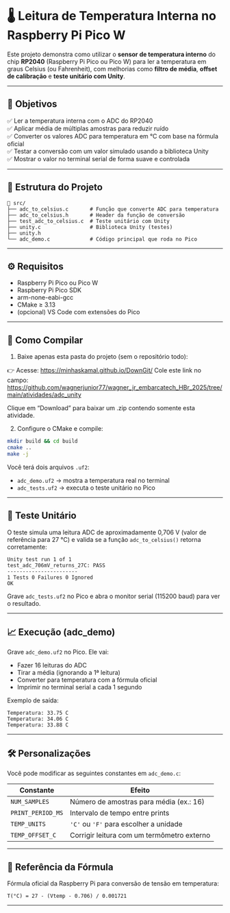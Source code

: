 # 🌡️ Leitura de Temperatura Interna no Raspberry Pi Pico W

Este projeto demonstra como utilizar o **sensor de temperatura interno** do chip **RP2040** (Raspberry Pi Pico ou Pico W) para ler a temperatura em graus Celsius (ou Fahrenheit), com melhorias como **filtro de média**, **offset de calibração** e **teste unitário com Unity**.

---

## 🧠 Objetivos

✅ Ler a temperatura interna com o ADC do RP2040  
✅ Aplicar média de múltiplas amostras para reduzir ruído  
✅ Converter os valores ADC para temperatura em °C com base na fórmula oficial  
✅ Testar a conversão com um valor simulado usando a biblioteca Unity  
✅ Mostrar o valor no terminal serial de forma suave e controlada

---

## 📂 Estrutura do Projeto

```
📁 src/
├── adc_to_celsius.c       # Função que converte ADC para temperatura
├── adc_to_celsius.h       # Header da função de conversão
├── test_adc_to_celsius.c  # Teste unitário com Unity
├── unity.c                # Biblioteca Unity (testes)
├── unity.h
└── adc_demo.c             # Código principal que roda no Pico
```

---

## ⚙️ Requisitos

- Raspberry Pi Pico ou Pico W
- Raspberry Pi Pico SDK
- arm-none-eabi-gcc
- CMake ≥ 3.13
- (opcional) VS Code com extensões do Pico

---

## 🔧 Como Compilar

1. Baixe apenas esta pasta do projeto (sem o repositório todo):

👉 Acesse: https://minhaskamal.github.io/DownGit/
Cole este link no campo: https://github.com/wagnerjunior77/wagner_jr_embarcatech_HBr_2025/tree/main/atividades/adc_unity

Clique em “Download” para baixar um .zip contendo somente esta atividade.

2. Configure o CMake e compile:

```bash
mkdir build && cd build
cmake ..
make -j
```

Você terá dois arquivos `.uf2`:

- `adc_demo.uf2` → mostra a temperatura real no terminal
- `adc_tests.uf2` → executa o teste unitário no Pico

---

## 🔬 Teste Unitário

O teste simula uma leitura ADC de aproximadamente 0,706 V (valor de referência para 27 °C) e valida se a função `adc_to_celsius()` retorna corretamente:

```text
Unity test run 1 of 1
test_adc_706mV_returns_27C: PASS
-----------------------
1 Tests 0 Failures 0 Ignored
OK
```

Grave `adc_tests.uf2` no Pico e abra o monitor serial (115200 baud) para ver o resultado.

---

## 📈 Execução (adc_demo)

Grave `adc_demo.uf2` no Pico. Ele vai:

- Fazer 16 leituras do ADC
- Tirar a média (ignorando a 1ª leitura)
- Converter para temperatura com a fórmula oficial
- Imprimir no terminal serial a cada 1 segundo

Exemplo de saída:

```text
Temperatura: 33.75 C
Temperatura: 34.06 C
Temperatura: 33.88 C
```

---

## 🛠️ Personalizações

Você pode modificar as seguintes constantes em `adc_demo.c`:

| Constante         | Efeito                                    |
|------------------|--------------------------------------------|
| `NUM_SAMPLES`     | Número de amostras para média (ex.: 16)   |
| `PRINT_PERIOD_MS` | Intervalo de tempo entre prints           |
| `TEMP_UNITS`      | `'C'` ou `'F'` para escolher a unidade     |
| `TEMP_OFFSET_C`   | Corrigir leitura com um termômetro externo|

---

## 📘 Referência da Fórmula

Fórmula oficial da Raspberry Pi para conversão de tensão em temperatura:

```
T(°C) = 27 - (Vtemp - 0.706) / 0.001721
```

---

